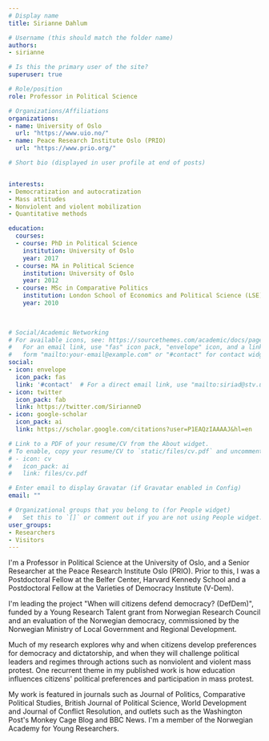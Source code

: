 ```yaml
---
# Display name
title: Sirianne Dahlum

# Username (this should match the folder name)
authors:
- sirianne

# Is this the primary user of the site?
superuser: true

# Role/position
role: Professor in Political Science

# Organizations/Affiliations
organizations:
- name: University of Oslo
  url: "https://www.uio.no/"
- name: Peace Research Institute Oslo (PRIO) 
  url: "https://www.prio.org/"

# Short bio (displayed in user profile at end of posts)


interests:
- Democratization and autocratization
- Mass attitudes
- Nonviolent and violent mobilization
- Quantitative methods

education:
  courses:
  - course: PhD in Political Science
    institution: University of Oslo
    year: 2017
  - course: MA in Political Science
    institution: University of Oslo
    year: 2012
  - course: MSc in Comparative Politics
    institution: London School of Economics and Political Science (LSE)
    year: 2010
    
 

# Social/Academic Networking
# For available icons, see: https://sourcethemes.com/academic/docs/page-builder/#icons
#   For an email link, use "fas" icon pack, "envelope" icon, and a link in the
#   form "mailto:your-email@example.com" or "#contact" for contact widget.
social:
- icon: envelope
  icon_pack: fas
  link: '#contact'  # For a direct email link, use "mailto:siriad@stv.uio..no".
- icon: twitter
  icon_pack: fab
  link: https://twitter.com/SirianneD
- icon: google-scholar
  icon_pack: ai
  link: https://scholar.google.com/citations?user=P1EAQzIAAAAJ&hl=en

# Link to a PDF of your resume/CV from the About widget.
# To enable, copy your resume/CV to `static/files/cv.pdf` and uncomment the lines below.
# - icon: cv
#   icon_pack: ai
#   link: files/cv.pdf

# Enter email to display Gravatar (if Gravatar enabled in Config)
email: ""

# Organizational groups that you belong to (for People widget)
#   Set this to `[]` or comment out if you are not using People widget.
user_groups:
- Researchers
- Visitors
---
```


I'm a Professor in Political Science at the University of Oslo, and a Senior Researcher at the Peace Research Institute Oslo (PRIO).  Prior to this, I was a Postdoctoral Fellow at the Belfer Center, Harvard Kennedy School and a Postdoctoral Fellow at the  Varieties of Democracy Institute (V-Dem). 

I'm leading the project "When will citizens defend democracy? (DefDem)", funded by a Young Research Talent grant from Norwegian Research Council and an evaluation of the Norwegian democracy, commissioned by the Norwegian Ministry of Local Government and Regional Development.

Much of my research explores why and when citizens develop preferences for democracy and dictatorship, and when they will challenge political leaders and regimes through actions such as nonviolent and violent mass protest. One recurrent theme in my published work is how education influences citizens' political preferences and participation in mass protest.

My work is featured in journals such as Journal of Politics, Comparative Political Studies, British Journal of Political Science, World Development and Journal of Conflict Resolution, and outlets such as the Washington Post's Monkey Cage Blog and BBC News. I'm a member of the Norwegian Academy for Young Researchers. 
